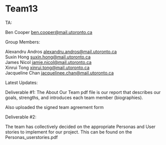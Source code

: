 # Team13

TA:

Ben Cooper          ben.cooper@mail.utoronto.ca

Group Members:

Alexandru Andros    alexandru.andros@mail.utoronto.ca\
Suxin Hong          suxin.hong@mail.utoronto.ca\
James Nicol         jamie.nicol@mail.utoronto.ca\
Xinrui Tong         xinrui.tong@mail.utoronto.ca\
Jacqueline Chan     jacquelinee.chan@mail.utoronto.ca

Latest Updates:

Deliverable #1:
The About Our Team pdf file is our report that describes our goals, strengths,
and introduces each team member (biographies).
 
Also uploaded the signed team agreement form

Deliverable #2:

The team has collectively decided on the appropriate Personas and User stories to implement for our project. This can be found on the Personas_userstories.pdf


